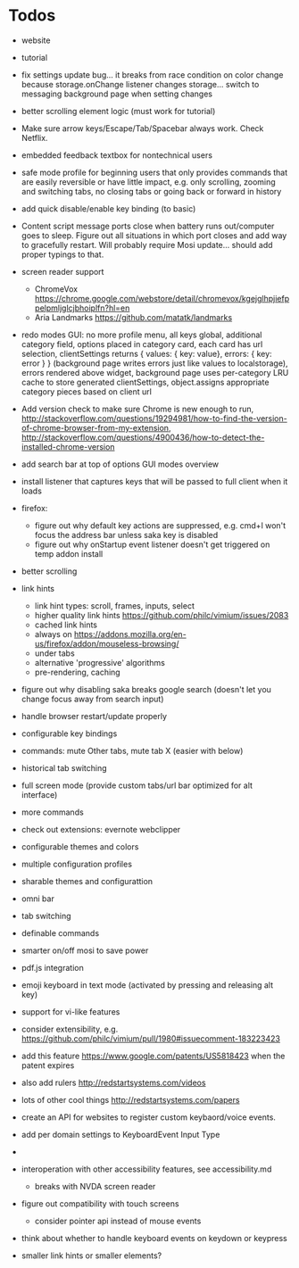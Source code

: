 # Todos

* website
* tutorial
* fix settings update bug... it breaks from race condition on color change because
  storage.onChange listener changes storage... switch to messaging background page when setting changes
* better scrolling element logic (must work for tutorial)
* Make sure arrow keys/Escape/Tab/Spacebar always work. Check Netflix.
* embedded feedback textbox for nontechnical users
* safe mode profile for beginning users that only provides commands that are easily reversible or have little impact, e.g. only scrolling, zooming and switching tabs, no closing tabs or going back or forward in history
* add quick disable/enable key binding (to basic)
* Content script message ports close when battery runs out/computer goes to sleep. Figure out all situations in which port closes and add way to gracefully restart. Will probably require Mosi update... should add proper typings to that.
* screen reader support
  * ChromeVox https://chrome.google.com/webstore/detail/chromevox/kgejglhpjiefppelpmljglcjbhoiplfn?hl=en
  * Aria Landmarks https://github.com/matatk/landmarks
* redo modes GUI: no more profile menu, all keys global, additional category field, options placed in category card, each card has url selection, clientSettings returns { values: { key: value}, errors: { key: error } } (background page writes errors just like values to localstorage), errors rendered above widget, background page uses per-category LRU cache to store generated clientSettings, object.assigns appropriate category pieces based on client url
* Add version check to make sure Chrome is new enough to run, http://stackoverflow.com/questions/19294981/how-to-find-the-version-of-chrome-browser-from-my-extension, http://stackoverflow.com/questions/4900436/how-to-detect-the-installed-chrome-version
* add search bar at top of options GUI modes overview
* install listener that captures keys that will be passed to full client when it loads
* firefox:
    * figure out why default key actions are suppressed, e.g. cmd+l won't focus the address bar unless saka key is disabled
    * figure out why onStartup event listener doesn't get triggered on temp addon install
* better scrolling
* link hints
    * link hint types: scroll, frames, inputs, select
    * higher quality link hints https://github.com/philc/vimium/issues/2083
    * cached link hints
    * always on https://addons.mozilla.org/en-us/firefox/addon/mouseless-browsing/
    * under tabs
    * alternative 'progressive' algorithms
    * pre-rendering, caching
* figure out why disabling saka breaks google search (doesn't let you change focus away from search input)
* handle browser restart/update properly
* configurable key bindings
* commands: mute Other tabs, mute tab X (easier with below)
* historical tab switching
* full screen mode (provide custom tabs/url bar optimized for alt interface)
* more commands
* check out extensions: evernote webclipper
* configurable themes and colors
* multiple configuration profiles
* sharable themes and configurattion
* omni bar
* tab switching
* definable commands
* smarter on/off mosi to save power
* pdf.js integration
* emoji keyboard in text mode (activated by pressing and releasing alt key)
* support for vi-like features
* consider extensibility, e.g. https://github.com/philc/vimium/pull/1980#issuecomment-183223423
* add this feature https://www.google.com/patents/US5818423 when the patent expires
* also add rulers http://redstartsystems.com/videos
* lots of other cool things http://redstartsystems.com/papers
* create an API for websites to register custom keybaord/voice events. 
* add per domain settings to KeyboardEvent Input Type
* 
* interoperation with other accessibility features, see accessibility.md
  * breaks with NVDA screen reader
* figure out compatibility with touch screens
  * consider pointer api instead of mouse events


* think about whether to handle keyboard events on keydown or keypress

* smaller link hints or smaller elements?